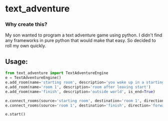 # text_adventure

### Why create this?
My son wanted to program a text adventure game using python. I didn't find any frameworks in pure python that would make that easy. So decided to roll my own quickly.

## Usage:


```python
from text_adventure import TextAdventureEngine 
e = TextAdventureEngine()
e.add_room(name='starting room', description='you wake up in a starting room')
e.add_room(name='room 1', description='room after leaving start')
e.add_room(name='finish', description='outside world', is_end=True)

e.connect_rooms(source='starting room', destination='room 1', direction='left', description='you see a door to your left')
e.connect_rooms(source='room 1', destination='finish', direction='forward', description='the exit is right in front of you')

e.start()
```
